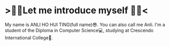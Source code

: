 <!DOCTYPE html>
<html>
<head>
</head>
<h1>>🩷💜Let me introduce myself 💜🩷<</h1>
My name is ANLI HO HUI TING(full name)😎. You can also call me Anli. I'm a student of the Diploma in Computer Science💻, studying at Crescendo International College🏫.


</body></html>
